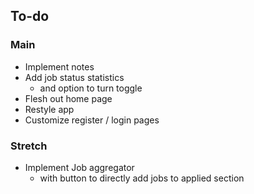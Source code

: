 ## To-do

### Main
* Implement notes
* Add job status statistics
  - and option to turn toggle
* Flesh out home page
* Restyle app
* Customize register / login pages

### Stretch
* Implement Job aggregator
  - with button to directly add jobs to applied section